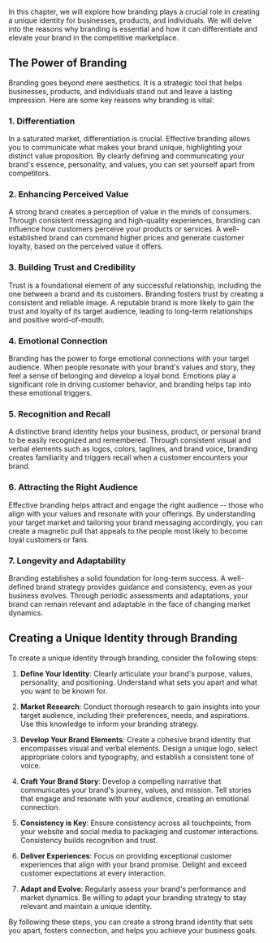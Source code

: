 
In this chapter, we will explore how branding plays a crucial role in creating a unique identity for businesses, products, and individuals. We will delve into the reasons why branding is essential and how it can differentiate and elevate your brand in the competitive marketplace.

The Power of Branding
---------------------

Branding goes beyond mere aesthetics. It is a strategic tool that helps businesses, products, and individuals stand out and leave a lasting impression. Here are some key reasons why branding is vital:

### 1. Differentiation

In a saturated market, differentiation is crucial. Effective branding allows you to communicate what makes your brand unique, highlighting your distinct value proposition. By clearly defining and communicating your brand's essence, personality, and values, you can set yourself apart from competitors.

### 2. Enhancing Perceived Value

A strong brand creates a perception of value in the minds of consumers. Through consistent messaging and high-quality experiences, branding can influence how customers perceive your products or services. A well-established brand can command higher prices and generate customer loyalty, based on the perceived value it offers.

### 3. Building Trust and Credibility

Trust is a foundational element of any successful relationship, including the one between a brand and its customers. Branding fosters trust by creating a consistent and reliable image. A reputable brand is more likely to gain the trust and loyalty of its target audience, leading to long-term relationships and positive word-of-mouth.

### 4. Emotional Connection

Branding has the power to forge emotional connections with your target audience. When people resonate with your brand's values and story, they feel a sense of belonging and develop a loyal bond. Emotions play a significant role in driving customer behavior, and branding helps tap into these emotional triggers.

### 5. Recognition and Recall

A distinctive brand identity helps your business, product, or personal brand to be easily recognized and remembered. Through consistent visual and verbal elements such as logos, colors, taglines, and brand voice, branding creates familiarity and triggers recall when a customer encounters your brand.

### 6. Attracting the Right Audience

Effective branding helps attract and engage the right audience -- those who align with your values and resonate with your offerings. By understanding your target market and tailoring your brand messaging accordingly, you can create a magnetic pull that appeals to the people most likely to become loyal customers or fans.

### 7. Longevity and Adaptability

Branding establishes a solid foundation for long-term success. A well-defined brand strategy provides guidance and consistency, even as your business evolves. Through periodic assessments and adaptations, your brand can remain relevant and adaptable in the face of changing market dynamics.

Creating a Unique Identity through Branding
-------------------------------------------

To create a unique identity through branding, consider the following steps:

1. **Define Your Identity**: Clearly articulate your brand's purpose, values, personality, and positioning. Understand what sets you apart and what you want to be known for.

2. **Market Research**: Conduct thorough research to gain insights into your target audience, including their preferences, needs, and aspirations. Use this knowledge to inform your branding strategy.

3. **Develop Your Brand Elements**: Create a cohesive brand identity that encompasses visual and verbal elements. Design a unique logo, select appropriate colors and typography, and establish a consistent tone of voice.

4. **Craft Your Brand Story**: Develop a compelling narrative that communicates your brand's journey, values, and mission. Tell stories that engage and resonate with your audience, creating an emotional connection.

5. **Consistency is Key**: Ensure consistency across all touchpoints, from your website and social media to packaging and customer interactions. Consistency builds recognition and trust.

6. **Deliver Experiences**: Focus on providing exceptional customer experiences that align with your brand promise. Delight and exceed customer expectations at every interaction.

7. **Adapt and Evolve**: Regularly assess your brand's performance and market dynamics. Be willing to adapt your branding strategy to stay relevant and maintain a unique identity.

By following these steps, you can create a strong brand identity that sets you apart, fosters connection, and helps you achieve your business goals.

